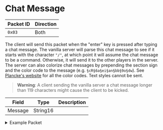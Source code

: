 # Chat Message
| Packet ID | Direction |
| --- | --- |
| `0x03` | Both |

The client will send this packet when the "enter" key is pressed after typing a chat message. The vanilla server will parse this chat message to see if it starts with the character `"/"`, at which point it will assume the chat message to be a command. Otherwise, it will send it to the other players in the server. The server can also colorize chat messages by prepending the section sign and the color code to the message (e.g. `§cR§6a§ei§an§bb§9o§dw`). See [Plancke's website](https://plancke.io/tools/color/) for all the color codes. Text styles cannot be sent.

> **Warning**: A client sending the vanilla server a chat message longer than 119 characters might cause the client to be kicked.

| Field | Type | Description |
| --- | --- | --- |
| Message | String16 | |

<details>
    <summary>Example Packet</summary>

| Field | Value | 
| --- | --- |
| Message | "<Notch> Hello world!" |
</details>
